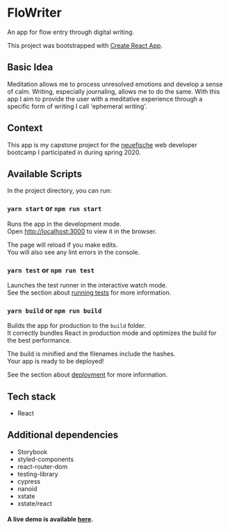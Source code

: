 # FloWriter

An app for flow entry through digital writing.

This project was bootstrapped with [Create React App](https://github.com/facebook/create-react-app).

## Basic Idea

Meditation allows me to process unresolved emotions and develop a sense of calm. Writing, especially journaling, allows me to do the same. With this app I aim to provide the user with a meditative experience through a specific form of writing I call 'ephemeral writing'.

## Context

This app is my capstone project for the [neuefische](https://www.neuefische.de) web developer bootcamp I participated in during spring 2020.

## Available Scripts

In the project directory, you can run:

### `yarn start` or `npm run start`

Runs the app in the development mode.<br />
Open [http://localhost:3000](http://localhost:3000) to view it in the browser.

The page will reload if you make edits.<br />
You will also see any lint errors in the console.

### `yarn test` or `npm run test`

Launches the test runner in the interactive watch mode.<br />
See the section about [running tests](https://facebook.github.io/create-react-app/docs/running-tests) for more information.

### `yarn build` or `npm run build`

Builds the app for production to the `build` folder.<br />
It correctly bundles React in production mode and optimizes the build for the best performance.

The build is minified and the filenames include the hashes.<br />
Your app is ready to be deployed!

See the section about [deployment](https://facebook.github.io/create-react-app/docs/deployment) for more information.

## Tech stack

- React

## Additional dependencies

- Storybook
- styled-components
- react-router-dom
- testing-library
- cypress
- nanoid
- xstate
- xstate/react

#### A live demo is available [here](https://capstone-project.bierlingm.now.sh/).

